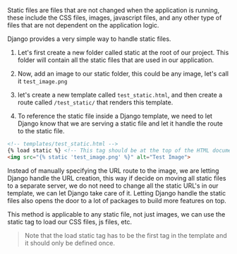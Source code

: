 Static files are files that are not changed when the application is running, these include the CSS files, images, javascript files, and any other type of files that are not dependent on the application logic.

Django provides a very simple way to handle static files.

1) Let's first create a new folder called static at the root of our project. This folder will contain all the static files that are used in our application.

2) Now, add an image to our static folder, this could be any image, let's call it `test_image.png`

3) let's create a new template called `test_static.html`, and then create a route called `/test_static/` that renders this template.

4) To reference the static file inside a Django template, we need to let Django know that we are serving a static file and let it handle the route to the static file.

```html
<!-- templates/test_static.html -->
{% load static %} <!-- This tag should be at the top of the HTML document and must only be defined once. -->
<img src="{% static 'test_image.png' %}" alt="Test Image">
```

Instead of manually specifying the URL route to the image, we are letting Django handle the URL creation, this way if decide on moving all static files to a separate server, we do not need to change all the static URL's in our template, we can let Django take care of it. Letting Django handle the static files also opens the door to a lot of packages to build more features on top.

This method is applicable to any static file, not just images, we can use the static tag to load our CSS files, js files, etc.

> Note that the load static tag has to be the first tag in the template and it should only be defined once.
